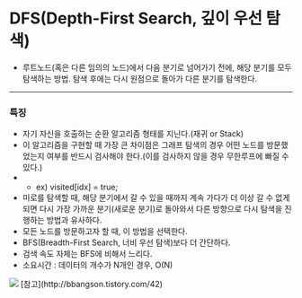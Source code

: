 # DFS(Depth-First Search, 깊이 우선 탐색)
* 루트노드(혹은 다른 임의의 노드)에서 다음 분기로 넘어가기 전에, 해당 분기를 모두 탐색하는 방법.
  탐색 후에는 다시 원점으로 돌아가 다른 분기를 탐색한다.
---
### 특징
* 자기 자신을 호출하는 순환 알고리즘 형태를 지닌다.(재귀 or Stack)
* 이 알고리즘을 구현할 때 가장 큰 차이점은 그래프 탐색의 경우 어떤 노드를 방문했었는지 여부를 반드시 검사해야 한다.(이를 검사하지 않을 경우 무한루프에 빠질 수 있다.) 
* - ex) visited[idx] = true;
* 미로를 탐색할 때, 해당 분기에서 갈 수 있을 때까지 계속 가다가 더 이상 갈 수 없게 되면 다시 가장 가까운 분기(새로운 분기)로 돌아와서 다른 방향으로 다시 탐색을 진행하는 방법과 유사하다.
* 모든 노드를 방문하고자 할 때, 이 방법을 선택한다.
* BFS(Breadth-First Search, 너비 우선 탐색)보다 더 간단하다.
* 검색 속도 자체는 BFS에 비해서 느리다.
* 소요시간 : 데이터의 개수가 N개인 경우, O(N)
<img src="http://t1.daumcdn.net/cfile/tistory/9983A7335BD0156910"/>
[참고](http://bbangson.tistory.com/42)
